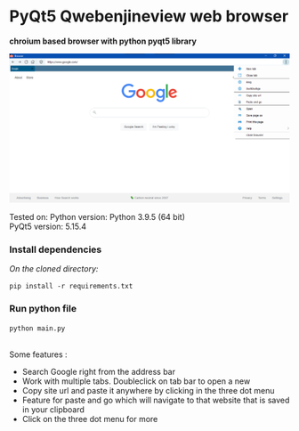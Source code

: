 # PyQt5 Qwebenjineview web browser
**chroium based browser with python pyqt5 library**

<img src="./browser-screenshot.png" alt="Screenshot"/>

Tested on:
Python version: Python 3.9.5 (64 bit)<br>
PyQt5 version: 5.15.4

<h3>Install dependencies</h3>
<i>On the cloned directory:</i>

```
pip install -r requirements.txt
```

<h3>Run python file</h3>

```
python main.py
```

<br>
Some features :
<ul>
  <li>Search Google right from the address bar</li>
  <li>Work with multiple tabs. Doubleclick on tab bar to open a new</li>
  <li>Copy site url and paste it anywhere by clicking in the three dot menu</li>
  <li>Feature for paste and go which will navigate to that website that is saved in your clipboard</li>
  <li>Click on the three dot menu for more</li>
</ul>
<br>

